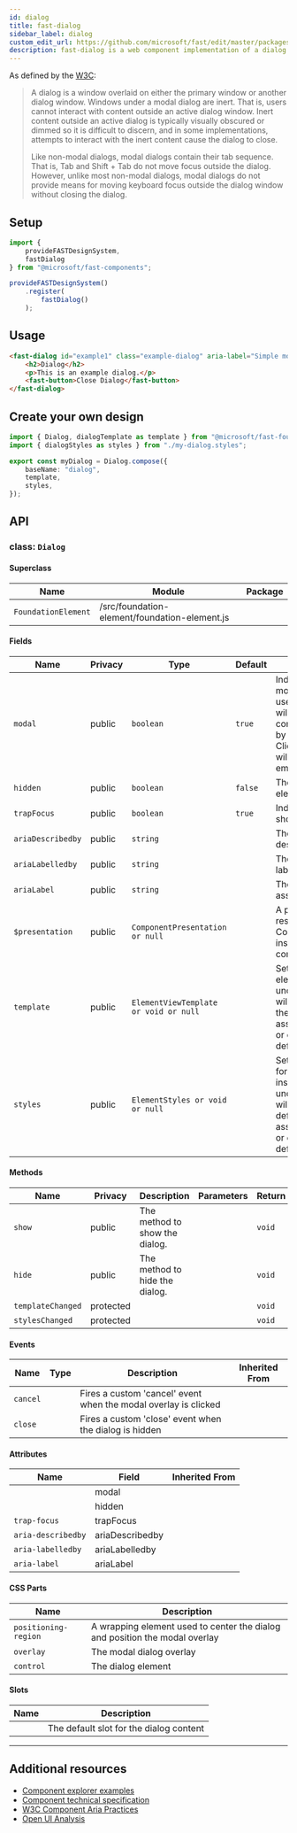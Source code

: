 ```yaml
---
id: dialog
title: fast-dialog
sidebar_label: dialog
custom_edit_url: https://github.com/microsoft/fast/edit/master/packages/web-components/fast-foundation/src/dialog/README.md
description: fast-dialog is a web component implementation of a dialog.
---
```


As defined by the [W3C](https://w3c.github.io/aria-practices/#dialog_modal):

> A dialog is a window overlaid on either the primary window or another dialog window. Windows under a modal dialog are inert. That is, users cannot interact with content outside an active dialog window. Inert content outside an active dialog is typically visually obscured or dimmed so it is difficult to discern, and in some implementations, attempts to interact with the inert content cause the dialog to close.
>
> Like non-modal dialogs, modal dialogs contain their tab sequence. That is, Tab and Shift + Tab do not move focus outside the dialog. However, unlike most non-modal dialogs, modal dialogs do not provide means for moving keyboard focus outside the dialog window without closing the dialog.

## Setup

```ts
import {
    provideFASTDesignSystem,
    fastDialog
} from "@microsoft/fast-components";

provideFASTDesignSystem()
    .register(
        fastDialog()
    );
```

## Usage

```html
<fast-dialog id="example1" class="example-dialog" aria-label="Simple modal dialog" modal="true" hidden>
    <h2>Dialog</h2>
    <p>This is an example dialog.</p>
    <fast-button>Close Dialog</fast-button>
</fast-dialog>
```

## Create your own design

```ts
import { Dialog, dialogTemplate as template } from "@microsoft/fast-foundation";
import { dialogStyles as styles } from "./my-dialog.styles";

export const myDialog = Dialog.compose({
    baseName: "dialog",
    template,
    styles,
});
```

## API



### class: `Dialog`

#### Superclass

| Name                | Module                                        | Package |
| ------------------- | --------------------------------------------- | ------- |
| `FoundationElement` | /src/foundation-element/foundation-element.js |         |

#### Fields

| Name              | Privacy | Type                                  | Default | Description                                                                                                                                                                                                   | Inherited From    |
| ----------------- | ------- | ------------------------------------- | ------- | ------------------------------------------------------------------------------------------------------------------------------------------------------------------------------------------------------------- | ----------------- |
| `modal`           | public  | `boolean`                             | `true`  | Indicates the element is modal. When modal, user mouse interaction will be limited to the contents of the element by a modal overlay.  Clicks on the overlay will cause the dialog to emit a "dismiss" event. |                   |
| `hidden`          | public  | `boolean`                             | `false` | The hidden state of the element.                                                                                                                                                                              |                   |
| `trapFocus`       | public  | `boolean`                             | `true`  | Indicates that the dialog should trap focus.                                                                                                                                                                  |                   |
| `ariaDescribedby` | public  | `string`                              |         | The id of the element describing the dialog.                                                                                                                                                                  |                   |
| `ariaLabelledby`  | public  | `string`                              |         | The id of the element labeling the dialog.                                                                                                                                                                    |                   |
| `ariaLabel`       | public  | `string`                              |         | The label surfaced to assistive technologies.                                                                                                                                                                 |                   |
| `$presentation`   | public  | `ComponentPresentation or null`       |         | A property which resolves the ComponentPresentation instance for the current component.                                                                                                                       | FoundationElement |
| `template`        | public  | `ElementViewTemplate or void or null` |         | Sets the template of the element instance. When undefined, the element will attempt to resolve the template from the associated presentation or custom element definition.                                    | FoundationElement |
| `styles`          | public  | `ElementStyles or void or null`       |         | Sets the default styles for the element instance. When undefined, the element will attempt to resolve default styles from the associated presentation or custom element definition.                           | FoundationElement |

#### Methods

| Name              | Privacy   | Description                    | Parameters | Return | Inherited From    |
| ----------------- | --------- | ------------------------------ | ---------- | ------ | ----------------- |
| `show`            | public    | The method to show the dialog. |            | `void` |                   |
| `hide`            | public    | The method to hide the dialog. |            | `void` |                   |
| `templateChanged` | protected |                                |            | `void` | FoundationElement |
| `stylesChanged`   | protected |                                |            | `void` | FoundationElement |

#### Events

| Name     | Type | Description                                                     | Inherited From |
| -------- | ---- | --------------------------------------------------------------- | -------------- |
| `cancel` |      | Fires a custom 'cancel' event when the modal overlay is clicked |                |
| `close`  |      | Fires a custom 'close' event when the dialog is hidden          |                |

#### Attributes

| Name               | Field           | Inherited From |
| ------------------ | --------------- | -------------- |
|                    | modal           |                |
|                    | hidden          |                |
| `trap-focus`       | trapFocus       |                |
| `aria-describedby` | ariaDescribedby |                |
| `aria-labelledby`  | ariaLabelledby  |                |
| `aria-label`       | ariaLabel       |                |

#### CSS Parts

| Name                 | Description                                                                 |
| -------------------- | --------------------------------------------------------------------------- |
| `positioning-region` | A wrapping element used to center the dialog and position the modal overlay |
| `overlay`            | The modal dialog overlay                                                    |
| `control`            | The dialog element                                                          |

#### Slots

| Name | Description                             |
| ---- | --------------------------------------- |
|      | The default slot for the dialog content |

<hr/>


## Additional resources

* [Component explorer examples](https://explore.fast.design/components/fast-dialog)
* [Component technical specification](https://github.com/microsoft/fast/blob/master/packages/web-components/fast-foundation/src/dialog/dialog.spec.md)
* [W3C Component Aria Practices](https://w3c.github.io/aria-practices/#dialog_modal)
* [Open UI Analysis](https://open-ui.org/components/dialog.research)